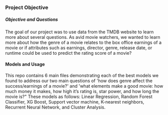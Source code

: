 ### Project Objective

##### Objective and Questions
The goal of our project was to use data from the TMDB website to learn more about several questions. As avid movie watchers, we wanted to learn more about how the genre of a movie relates to the box office earnings of a movie or if attributes such as earnings, director, genre, release date, or runtime could be used to predict the rating score of a movie? 

#### Models and Usage
This repo contains 6 main files demonstrating each of the best models we found to address our two main questions of 'how does genre affect the success/earnings of a movie?' and 'what elements make a good movie: how much money it makes, how high it’s rating is, star power, and how long the movie is?" These models as follows: Linear Regression, Random Forest Classifier, XG Boost, Support vector machine, K-nearest neighbors, Recurrent Neural Network, and Cluster Analysis.
